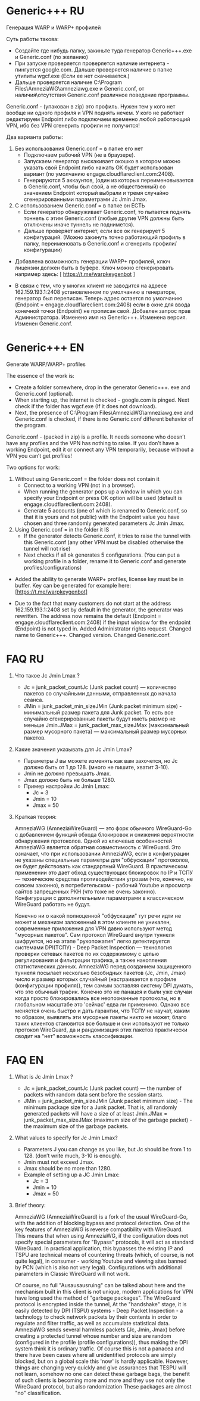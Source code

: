 # Generic+++ RU
Генерация WARP и WARP+ профилей

Суть работы такова: 
* Создайте где нибудь папку, закиньте туда генератор Generic+++.exe и Generic.conf (по желанию)
* При запуске проверяется проверяется наличие интернета - пингуется google.com. Дальше проверяется наличие в папке утилиты wgcf.exe (Если ее нет скачивается.)
* Дальше проверяется наличие C:\Program Files\AmneziaWG\amneziawg.exe и Generic.conf, от наличия\отсутствия Generic.conf различное поведение программы.
  
Generic.conf - (упакован в zip) это профиль. Нужен тем у кого нет вообще ни одного профиля и VPN поднять нечем. 
У кого не работает редактируем Endpoint либо подключаем временно любой работающий VPN, ибо без VPN сгенерить профили не получится!

Два варианта работы:
1. Без использования Generic.conf = в папке его нет
   * Подключаем рабочий VPN (не в браузере).
   * Запускаем генератор выскакивает окошко в котором можно указать свой Endpoint либо нажать ОК будет использован вариант (по умолчанию engage.cloudflareclient.com:2408).
   * Генерируются 5 аккаунтов, (один из которых переименовывается в Generic.conf, чтобы был свой, а не общественный) со значением Endpoint который выбрали и тремя случайно сгенерированными параметрами Jc Jmin Jmax.
3. С использованием Generic.conf = в папке он ЕСТЬ
   * Если генератор обнаруживает Generic.conf, то пытается поднять тоннель с этим Generic.conf (любые другие VPN должны быть отключены иначе туннель не поднимется).
   * Дальше проверяет интернет, если все ок генерирует 5 конфигураций.
	(Можно закинуть точно работающий профиль в папку, переименовать в Generic.conf и сгенерить профили/конфигурации)

- Добавлена возможность генерации WARP+ профилей, ключ лицензии должен быть в буфере. 
  Ключ можно сгенерировать например здесь: [ https://t.me/warpkeygenbot ]

- В связи с тем, что у многих клиент не заводится на адресе 162.159.193.1:2408 установленном по умолчанию в генераторе, генератор был переписан. Теперь адрес остается по умолчанию (Endpoint = engage.cloudflareclient.com:2408) если в окне для ввода конечной точки (Endpoint) не прописан свой. Добавлен запрос прав Администратора. Изменено имя на Generic+++. Изменена версия. Изменен Generic.conf.


# Generic+++ EN
Generate WARP/WARP+ profiles

The essence of the work is: 
* Create a folder somewhere, drop in the generator Generic+++. exe and Generic.conf (optional).
* When starting up, the internet is checked - google.com is pinged. Next check if the folder has wgcf.exe (If it does not download).
* Next, the presence of C:\Program Files\AmneziaWG\amneziawg.exe and Generic.conf is checked, if there is no Generic.conf different behavior of the program.
  
Generic.conf - (packed in zip) is a profile. It needs someone who doesn’t have any profiles and the VPN has nothing to raise. 
If you don’t have a working Endpoint, edit it or connect any VPN temporarily, because without a VPN you can’t get profiles!

Two options for work:
1. Without using Generic.conf = the folder does not contain it
   * Connect to a working VPN (not in a browser).
   * When running the generator pops up a window in which you can specify your Endpoint or press OK option will be used (default is engage.cloudflareclient.com:2408).
   * Generate 5 accounts (one of which is renamed to Generic.conf, so that it is yours and not public) with the Endpoint value you have chosen and three randomly generated parameters Jc Jmin Jmax.
3. Using Generic.conf = in the folder it IS
   * If the generator detects Generic.conf, it tries to raise the tunnel with this Generic.conf (any other VPN must be disabled otherwise the tunnel will not rise)
   * Next checks if all ok generates 5 configurations.
	(You can put a working profile in a folder, rename it to Generic.conf and generate profiles/configurations)

- Added the ability to generate WARP+ profiles, license key must be in buffer. 
  Key can be generated for example here: [https://t.me/warpkeygenbot]

- Due to the fact that many customers do not start at the address 162.159.193.1:2408 set by default in the generator, the generator was rewritten. The address now remains the default (Endpoint = engage.cloudflareclient.com:2408) if the input window for the endpoint (Endpoint) is not typed in. Added Administrator rights request. Changed name to Generic+++. Changed version. Changed Generic.conf.

# FAQ RU
1. Что такое Jc Jmin Lmax ?
   * Jc = junk_packet_countJc (Junk packet count) — количество пакетов со случайными данными, отправленных до начала сеанса.
   * JMin = junk_packet_min_sizeJMin (Junk packet minimum size) - минимальный размер пакета для Junk packet.
     То есть все случайно сгенерированные пакеты будут иметь размер не меньше Jmin.JMax = junk_packet_max_sizeJMax (максимальный размер мусорного пакета) — максимальный размер мусорных пакетов.
2. Какие значения указывать для Jc Jmin Lmax?
   * Параметры J вы можете изменять как вам захочется, но Jc должно быть от 1 до 128. (много не пишите, хватит 3-10).
   * Jmin не должно превышать Jmax.
   * Jmax должно быть не больше 1280.
   * Пример настройки Jc Jmin Lmax:
      * Jc = 3
      * Jmin = 10
      * Jmax = 50

3. Краткая теория:
   
   AmneziaWG (AmneziaWireGuard) — это форк обычного WireGuard-Go с добавлением функций обхода блокировок и снижения вероятности обнаружения протоколов. Одной из ключевых особенностей AmneziaWG является обратная совместимость с WireGuard. Это
   означает, что при использовании AmneziaWG, если в конфигурации не указаны специальные параметры для "обфускации" протоколов, он будет действовать как стандартный WireGuard. В практическом применении это дает обход существующих блокировок по
   IP и ТСПУ — технические средства противодействия угрозам (что, конечно, не совсем законно), в потребительском - рабочий Youtube и просмотр сайтов запрещенных РКН (что тоже не очень законно). Конфигурации с дополнительными параметрами в
   классическом WireGuard работать не будут.
   
   Конечно ни о какой полноценной "обфускации" тут речи идти не может и механизм заложенный в этом клиенте не уникален, современные приложения для VPN давно используют метод "мусорных пакетов". Сам протокол WireGuard внутри туннеля шифруется,
   но на этапе "рукопожатия" легко детектируется системами DPI(ТСПУ) - Deep Packet Inspection — технология проверки сетевых пакетов по их содержимому с целью регулирования и фильтрации трафика, а также накопления статистических данных.
   AmneziaWG перед созданием защищенного туннеля посылает несколько безобидных пакетов (Jc, Jmin, Jmax) число и размер которых случайный (настраивается в профиле (конфигурации профиля)), тем самым заставляя систему DPI думать, что это обычный
   трафик. Конечно это не панацея и были уже случаи когда просто блокировались все неопознанные протоколы, но в глобальном масштабе это 'сейчас' едва ли применимо.
   Однако все меняется очень быстро и дать гарантии, что ТСПУ не научат, каким то образом, выявлять эти мусорные пакеты никто не может, благо таких клиентов становится все больше и они используют не только протокол WireGuard, да и рандомизация
   этих пакетов практически сводит на "нет" возможность классификации.

# FAQ EN
1. What is Jc Jmin Lmax ?
   * Jc = junk_packet_countJc (Junk packet count) — the number of packets with random data sent before the session starts.
   * JMin = junk_packet_min_sizeJMin (Junk packet minimum size) - The minimum package size for a Junk packet.
     That is, all randomly generated packets will have a size of at least Jmin.JMax = junk_packet_max_sizeJMax (maximum size of the garbage packet) - the maximum size of the garbage packets.
2. What values to specify for Jc Jmin Lmax?
   * Parameters J you can change as you like, but Jc should be from 1 to 128. (don’t write much, 3-10 is enough).
   * Jmin must not exceed Jmax.
   * Jmax should be no more than 1280.
   * Example of setting up a JC Jmin Lmax:
      * Jc = 3
      * Jmin = 10
      * Jmax = 50

3. Brief theory:
   
   AmneziaWG (AmneziaWireGuard) is a fork of the usual WireGuard-Go, with the addition of blocking bypass and protocol detection. One of the key features of AmneziaWG is reverse compatibility with WireGuard. This
   means that when using AmneziaWG, if the configuration does not specify special parameters for "Bypass" protocols, it will act as standard WireGuard. In practical application, this bypasses the existing
   IP and TSPU are technical means of countering threats (which, of course, is not quite legal), in consumer - working Youtube and viewing sites banned by PCN (which is also not very legal). Configurations with additional parameters in
   Classic WireGuard will not work.
   
   Of course, no full "Ausausausruing" can be talked about here and the mechanism built in this client is not unique, modern applications for VPN have long used the method of "garbage packages". The WireGuard protocol is encrypted inside the tunnel,
   At the "handshake" stage, it is easily detected by DPI (TSPU) systems - Deep Packet Inspection - a technology to check network packets by their contents in order to regulate and filter traffic, as well as accumulate statistical data.
   AmneziaWG sends several harmless packets (Jc, Jmin, Jmax) before creating a protected tunnel whose number and size are random (configured in the profile (profile configurations)), thus making the DPI system think it is ordinary
   traffic. Of course this is not a panacea and there have been cases where all unidentified protocols are simply blocked, but on a global scale this 'now' is hardly applicable.
   However, things are changing very quickly and give assurances that TESPU will not learn, somehow no one can detect these garbage bags, the benefit of such clients is becoming more and more and they use not only the WireGuard protocol, but also randomization
   These packages are almost "no" classification.
